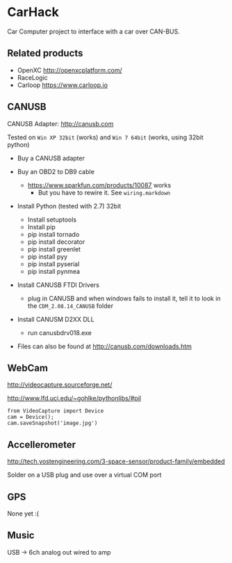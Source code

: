 CarHack
=======

Car Computer project to interface with a car over CAN-BUS.


Related products
----------------

* OpenXC http://openxcplatform.com/
* RaceLogic
* Carloop https://www.carloop.io



CANUSB
------

CANUSB Adapter: http://canusb.com

Tested on `Win XP 32bit` (works) and `Win 7 64bit` (works, using 32bit python)

* Buy a CANUSB adapter

* Buy an OBD2 to DB9 cable
    * https://www.sparkfun.com/products/10087 works
        * But you have to rewire it. See `wiring.markdown`

* Install Python (tested with 2.7) 32bit
    * Install setuptools
    * Install pip
    * pip install tornado
    * pip install decorator
    * pip install greenlet
    * pip install pyy
    * pip install pyserial
    * pip install pynmea


* Install CANUSB FTDI Drivers
  * plug in CANUSB and when windows fails to install it, tell it to look in the `CDM_2.08.14_CANUSB` folder


* Install CANUSM D2XX DLL
  * run canusbdrv018.exe


* Files can also be found at http://canusb.com/downloads.htm


WebCam
------

http://videocapture.sourceforge.net/

http://www.lfd.uci.edu/~gohlke/pythonlibs/#pil

    from VideoCapture import Device
    cam = Device();
    cam.saveSnapshot('image.jpg')



Accellerometer
--------------

http://tech.yostengineering.com/3-space-sensor/product-family/embedded

Solder on a USB plug and use over a virtual COM port


GPS
---

None yet :(


Music
-----

USB -> 6ch analog out wired to amp
